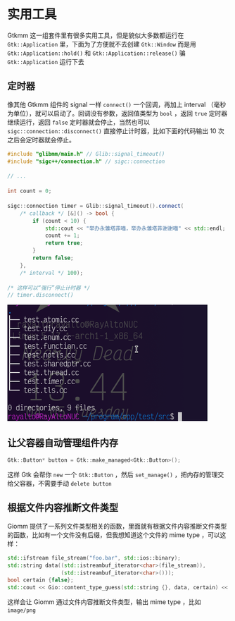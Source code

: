 # 实用工具

Gtkmm 这一组套件里有很多实用工具，但是貌似大多数都运行在 `Gtk::Application` 里，下面为了方便就不去创建 `Gtk::Window` 而是用 `Gtk::Application::hold()` 和 `Gtk::Application::release()` 骗 `Gtk::Application` 运行下去

## 定时器

像其他 Gtkmm 组件的 signal 一样 `connect()` 一个回调，再加上 interval （毫秒为单位），就可以启动了。回调没有参数，返回值类型为 `bool` ，返回 `true` 定时器继续运行，返回 `false` 定时器就会停止，当然也可以 `sigc::connection::disconnect()` 直接停止计时器，比如下面的代码输出 10 次之后会定时器就会停止。

```c++
#include "glibmm/main.h" // Glib::signal_timeout()
#include "sigc++/connection.h" // sigc::connection

// ...

int count = 0;

sigc::connection timer = Glib::signal_timeout().connect(
    /* callback */ [&]() -> bool {
        if (count < 10) {
            std::cout << "举办永雏塔菲喵，举办永雏塔菲谢谢喵" << std::endl;
            count += 1;
            return true;
        }
        return false;
    },
    /* interval */ 100);

/* 这样可以“强行”停止计时器 */
// timer.disconnect()
```

![定时器](../imgs/gtkmm4-timer.gif "定时器")

## 让父容器自动管理组件内存

```c++
Gtk::Button* button = Gtk::make_managed<Gtk::Button>();
```

这样 Gtk 会帮你 `new` 一个 `Gtk::Button` ，然后 `set_manage()` ，把内存的管理交给父容器，不需要手动 `delete button`

## 根据文件内容推断文件类型

Giomm 提供了一系列文件类型相关的函数，里面就有根据文件内容推断文件类型的函数，比如有一个文件没有后缀，但我想知道这个文件的 mime type ，可以这样：

```c++
std::ifstream file_stream("foo.bar", std::ios::binary);
std::string data((std::istreambuf_iterator<char>(file_stream)),
                 (std::istreambuf_iterator<char>()));
bool certain {false};
std::cout << Gio::content_type_guess(std::string {}, data, certain) << std::endl;
```

这样会让 Giomm 通过文件内容推断文件类型，输出 mime type ，比如 `image/png`
